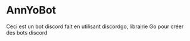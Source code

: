 # AnnYoBot

Ceci est un bot discord fait en utilisant discordgo, librairie Go pour créer des bots discord
